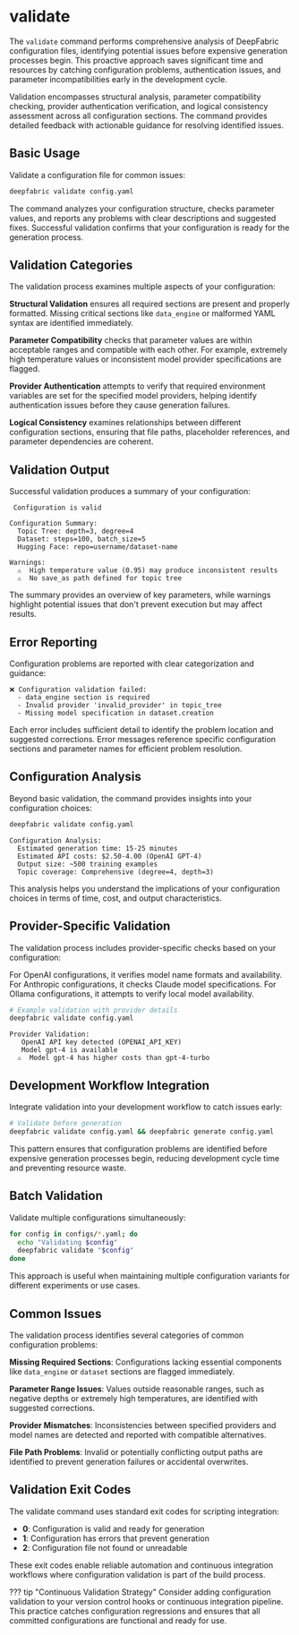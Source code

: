 # validate

The `validate` command performs comprehensive analysis of DeepFabric configuration files, identifying potential issues before expensive generation processes begin. This proactive approach saves significant time and resources by catching configuration problems, authentication issues, and parameter incompatibilities early in the development cycle.

Validation encompasses structural analysis, parameter compatibility checking, provider authentication verification, and logical consistency assessment across all configuration sections. The command provides detailed feedback with actionable guidance for resolving identified issues.

## Basic Usage

Validate a configuration file for common issues:

```bash
deepfabric validate config.yaml
```

The command analyzes your configuration structure, checks parameter values, and reports any problems with clear descriptions and suggested fixes. Successful validation confirms that your configuration is ready for the generation process.

## Validation Categories

The validation process examines multiple aspects of your configuration:

**Structural Validation** ensures all required sections are present and properly formatted. Missing critical sections like `data_engine` or malformed YAML syntax are identified immediately.

**Parameter Compatibility** checks that parameter values are within acceptable ranges and compatible with each other. For example, extremely high temperature values or inconsistent model provider specifications are flagged.

**Provider Authentication** attempts to verify that required environment variables are set for the specified model providers, helping identify authentication issues before they cause generation failures.

**Logical Consistency** examines relationships between different configuration sections, ensuring that file paths, placeholder references, and parameter dependencies are coherent.

## Validation Output

Successful validation produces a summary of your configuration:

```
 Configuration is valid

Configuration Summary:
  Topic Tree: depth=3, degree=4
  Dataset: steps=100, batch_size=5
  Hugging Face: repo=username/dataset-name

Warnings:
  ⚠️  High temperature value (0.95) may produce inconsistent results
  ⚠️  No save_as path defined for topic tree
```

The summary provides an overview of key parameters, while warnings highlight potential issues that don't prevent execution but may affect results.

## Error Reporting

Configuration problems are reported with clear categorization and guidance:

```
❌ Configuration validation failed:
  - data_engine section is required
  - Invalid provider 'invalid_provider' in topic_tree
  - Missing model specification in dataset.creation
```

Each error includes sufficient detail to identify the problem location and suggested corrections. Error messages reference specific configuration sections and parameter names for efficient problem resolution.

## Configuration Analysis

Beyond basic validation, the command provides insights into your configuration choices:

```bash
deepfabric validate config.yaml
```

```
Configuration Analysis:
  Estimated generation time: 15-25 minutes
  Estimated API costs: $2.50-4.00 (OpenAI GPT-4)
  Output size: ~500 training examples
  Topic coverage: Comprehensive (degree=4, depth=3)
```

This analysis helps you understand the implications of your configuration choices in terms of time, cost, and output characteristics.

## Provider-Specific Validation

The validation process includes provider-specific checks based on your configuration:

For OpenAI configurations, it verifies model name formats and availability. For Anthropic configurations, it checks Claude model specifications. For Ollama configurations, it attempts to verify local model availability.

```bash
# Example validation with provider details
deepfabric validate config.yaml
```

```
Provider Validation:
   OpenAI API key detected (OPENAI_API_KEY)
   Model gpt-4 is available
  ⚠️  Model gpt-4 has higher costs than gpt-4-turbo
```

## Development Workflow Integration

Integrate validation into your development workflow to catch issues early:

```bash
# Validate before generation
deepfabric validate config.yaml && deepfabric generate config.yaml
```

This pattern ensures that configuration problems are identified before expensive generation processes begin, reducing development cycle time and preventing resource waste.

## Batch Validation

Validate multiple configurations simultaneously:

```bash
for config in configs/*.yaml; do
  echo "Validating $config"
  deepfabric validate "$config"
done
```

This approach is useful when maintaining multiple configuration variants for different experiments or use cases.

## Common Issues

The validation process identifies several categories of common configuration problems:

**Missing Required Sections**: Configurations lacking essential components like `data_engine` or `dataset` sections are flagged immediately.

**Parameter Range Issues**: Values outside reasonable ranges, such as negative depths or extremely high temperatures, are identified with suggested corrections.

**Provider Mismatches**: Inconsistencies between specified providers and model names are detected and reported with compatible alternatives.

**File Path Problems**: Invalid or potentially conflicting output paths are identified to prevent generation failures or accidental overwrites.

## Validation Exit Codes

The validate command uses standard exit codes for scripting integration:

- **0**: Configuration is valid and ready for generation
- **1**: Configuration has errors that prevent generation
- **2**: Configuration file not found or unreadable

These exit codes enable reliable automation and continuous integration workflows where configuration validation is part of the build process.

??? tip "Continuous Validation Strategy"
    Consider adding configuration validation to your version control hooks or continuous integration pipeline. This practice catches configuration regressions and ensures that all committed configurations are functional and ready for use.